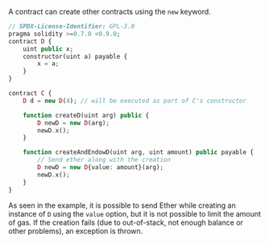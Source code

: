 A contract can create other contracts using the `new` keyword. 

```php
// SPDX-License-Identifier: GPL-3.0
pragma solidity >=0.7.0 <0.9.0;
contract D {
    uint public x;
    constructor(uint a) payable {
        x = a;
    }
}

contract C {
    D d = new D(4); // will be executed as part of C's constructor

    function createD(uint arg) public {
        D newD = new D(arg);
        newD.x();
    }

    function createAndEndowD(uint arg, uint amount) public payable {
        // Send ether along with the creation
        D newD = new D{value: amount}(arg);
        newD.x();
    }
}
```

As seen in the example, it is possible to send Ether while creating an instance of `D` using the `value` option, but it is not possible to limit the amount of gas. If the creation fails (due to out-of-stack, not enough balance or other problems), an exception is thrown.